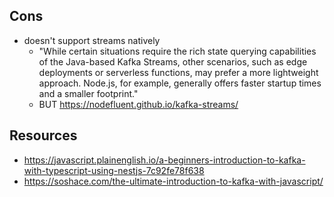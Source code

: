 
## Cons

- doesn't support streams natively
  - "While certain situations require the rich state querying capabilities of the Java-based Kafka Streams, other scenarios, such as edge deployments or serverless functions, may prefer a more lightweight approach. Node.js, for example, generally offers faster startup times and a smaller footprint."
  - BUT https://nodefluent.github.io/kafka-streams/
## Resources

- https://javascript.plainenglish.io/a-beginners-introduction-to-kafka-with-typescript-using-nestjs-7c92fe78f638
- https://soshace.com/the-ultimate-introduction-to-kafka-with-javascript/